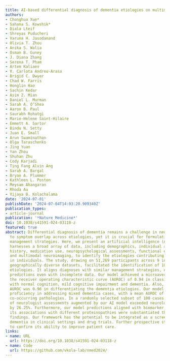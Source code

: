 ```yaml
---
title: AI-based differential diagnosis of dementia etiologies on multimodal data
authors:
- Chonghua Xue*
- Sahana S. Kowshik*
- Diala Lteif
- Shreyas Puducheri
- Varuna H. Jasodanand
- Olivia T. Zhou
- Anika S. Walia
- Osman B. Guney
- J. Diana Zhang
- Serena T. Pham
- Artem Kaliaev
- V. Carlota Andreu-Arasa
- Brigid C. Dwyer
- Chad W. Farris
- Honglin Hao
- Sachin Kedar
- Asim Z. Mian
- Daniel L. Murman
- Sarah A. O’Shea
- Aaron B. Paul
- Saurabh Rohatgi
- Marie-Helene Saint-Hilaire
- Emmett A. Sartor
- Bindu N. Setty
- Juan E. Small
- Arun Swaminathan
- Olga Taraschenko
- Jing Yuan
- Yan Zhou
- Shuhan Zhu
- Cody Karjadi
- Ting Fang Alvin Ang
- Sarah A. Bargal
- Bryan A. Plummer
- Kathleen L. Poston
- Meysam Ahangaran
- Rhoda Au
- Vijaya B. Kolachalama
date: '2024-07-01'
publishDate: '2024-07-04T14:03:20.909340Z'
publication_types:
- article-journal
publication: '*Nature Medicine*'
doi: 10.1038/s41591-024-03118-z
featured: true
abstract: Differential diagnosis of dementia remains a challenge in neurology due
  to symptom overlap across etiologies, yet it is crucial for formulating early, personalized
  management strategies. Here, we present an artificial intelligence (AI) model that
  harnesses a broad array of data, including demographics, individual and family medical
  history, medication use, neuropsychological assessments, functional evaluations
  and multimodal neuroimaging, to identify the etiologies contributing to dementia
  in individuals. The study, drawing on 51,269 participants across 9 independent,
  geographically diverse datasets, facilitated the identification of 10 distinct dementia
  etiologies. It aligns diagnoses with similar management strategies, ensuring robust
  predictions even with incomplete data. Our model achieved a microaveraged area under
  the receiver operating characteristic curve (AUROC) of 0.94 in classifying individuals
  with normal cognition, mild cognitive impairment and dementia. Also, the microaveraged
  AUROC was 0.96 in differentiating the dementia etiologies. Our model demonstrated
  proficiency in addressing mixed dementia cases, with a mean AUROC of 0.78 for two
  co-occurring pathologies. In a randomly selected subset of 100 cases, the AUROC
  of neurologist assessments augmented by our AI model exceeded neurologist-only evaluations
  by 26.25%. Furthermore, our model predictions aligned with biomarker evidence and
  its associations with different proteinopathies were substantiated through postmortem
  findings. Our framework has the potential to be integrated as a screening tool for
  dementia in clinical settings and drug trials. Further prospective studies are needed
  to confirm its ability to improve patient care.
links:
- name: URL
  url: https://doi.org/10.1038/s41591-024-03118-z
- name: Code
  url: https://github.com/vkola-lab/nmed2024/
---
```

